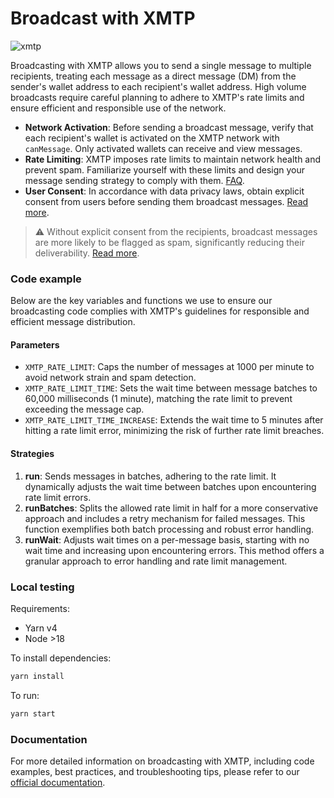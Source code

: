 # Broadcast with XMTP

![xmtp](https://github.com/xmtp/xmtp-quickstart-reactjs/assets/1447073/3f2979ec-4d13-4c3d-bf20-deab3b2ffaa1)

Broadcasting with XMTP allows you to send a single message to multiple recipients, treating each message as a direct message (DM) from the sender's wallet address to each recipient's wallet address. High volume broadcasts require careful planning to adhere to XMTP's rate limits and ensure efficient and responsible use of the network.

- **Network Activation**: Before sending a broadcast message, verify that each recipient's wallet is activated on the XMTP network with `canMessage`. Only activated wallets can receive and view messages.
- **Rate Limiting**: XMTP imposes rate limits to maintain network health and prevent spam. Familiarize yourself with these limits and design your message sending strategy to comply with them. [FAQ](https://xmtp.org/docs/faq#rate-limiting).
- **User Consent**: In accordance with data privacy laws, obtain explicit consent from users before sending them broadcast messages. [Read more](https://xmtp.org/docs/build/user-consent).

> ⚠️
> Without explicit consent from the recipients, broadcast messages are more likely to be flagged as spam, significantly reducing their deliverability. [Read more](https://xmtp.org/docs/build/user-consent).

### Code example

Below are the key variables and functions we use to ensure our broadcasting code complies with XMTP's guidelines for responsible and efficient message distribution.

#### Parameters

- `XMTP_RATE_LIMIT`: Caps the number of messages at 1000 per minute to avoid network strain and spam detection.
- `XMTP_RATE_LIMIT_TIME`: Sets the wait time between message batches to 60,000 milliseconds (1 minute), matching the rate limit to prevent exceeding the message cap.
- `XMTP_RATE_LIMIT_TIME_INCREASE`: Extends the wait time to 5 minutes after hitting a rate limit error, minimizing the risk of further rate limit breaches.

#### Strategies

1. **run**: Sends messages in batches, adhering to the rate limit. It dynamically adjusts the wait time between batches upon encountering rate limit errors.
2. **runBatches**: Splits the allowed rate limit in half for a more conservative approach and includes a retry mechanism for failed messages. This function exemplifies both batch processing and robust error handling.
3. **runWait**: Adjusts wait times on a per-message basis, starting with no wait time and increasing upon encountering errors. This method offers a granular approach to error handling and rate limit management.

### Local testing

Requirements:

- Yarn v4
- Node >18

To install dependencies:

```bash
yarn install
```

To run:

```bash
yarn start
```

### Documentation

For more detailed information on broadcasting with XMTP, including code examples, best practices, and troubleshooting tips, please refer to our [official documentation](https://xmtp.org/docs/tutorials/broadcast).
